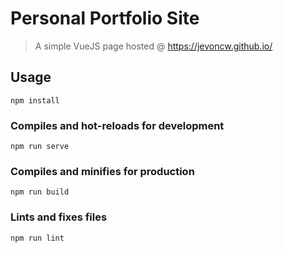 # Personal Portfolio Site
> A simple VueJS page hosted @ https://jevoncw.github.io/

## Usage

```
npm install
```

### Compiles and hot-reloads for development
```
npm run serve
```

### Compiles and minifies for production
```
npm run build
```

### Lints and fixes files
```
npm run lint
```

